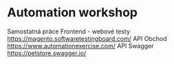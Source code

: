 # Automation workshop

Samostatná práce
Frontend - webové testy https://magento.softwaretestingboard.com/
API Obchod https://www.automationexercise.com/
API Swagger https://petstore.swagger.io/ 
